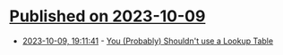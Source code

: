 # [Published on 2023-10-09](index.md)

* [2023-10-09, 19:11:41](https://lobste.rs/s/lzoc4k/you_probably_shouldn_t_use_lookup_table) - [You (Probably) Shouldn't use a Lookup Table](https://specbranch.com/posts/lookup-tables/)
